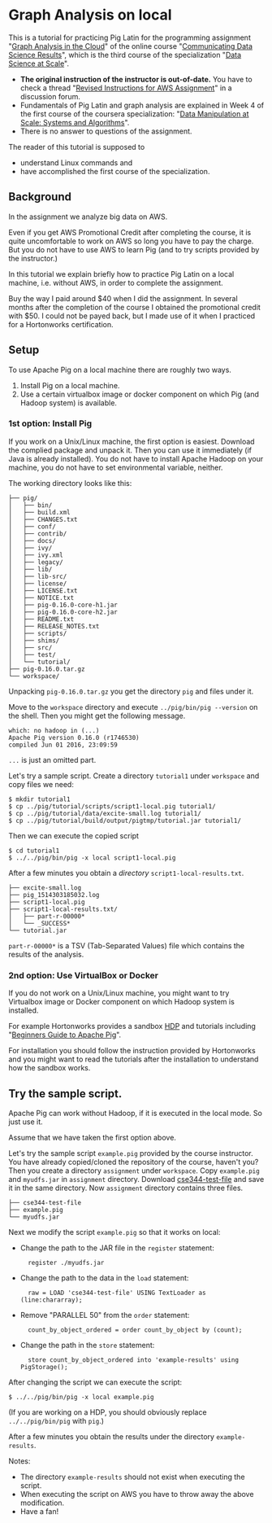 # Graph Analysis on local 

This is a tutorial for practicing Pig Latin for the programming assignment 
"[Graph Analysis in the Cloud](https://github.com/uwescience/datasci_course_materials/blob/master/assignment4/assignment4.md)"
of the online course 
"[Communicating Data Science Results](https://www.coursera.org/learn/data-results/)",
which is the third course of the specialization 
"[Data Science at Scale](https://www.coursera.org/specializations/data-science)". 

- **The original instruction of the instructor is out-of-date.**
  You have to check a thread 
  "[Revised Instructions for AWS Assignment](https://www.coursera.org/learn/data-results/discussions/weeks/3/threads/BKIe94xzEea29BIY1fPlKQ)"
  in a discussion forum.
- Fundamentals of Pig Latin and graph analysis are explained in Week 4 of 
  the first course of the coursera specialization:
  "[Data Manipulation at Scale: Systems and Algorithms](https://www.coursera.org/learn/data-manipulation/)".
- There is no answer to questions of the assignment. 

The reader of this tutorial is supposed to 

- understand Linux commands and 
- have accomplished the first course of the specialization.

## Background 

In the assignment we analyze big data on AWS.

Even if you get AWS Promotional Credit after completing the course, it is
quite uncomfortable to work on AWS so long you have to pay the charge.
But you do not have to use AWS to learn Pig (and to try scripts provided
by the instructor.)

In this tutorial we explain briefly how to practice Pig Latin on a local
machine, i.e. without AWS, in order to complete the assignment.

Buy the way I paid around $40 when I did the assignment. In several months 
after the completion of the course I obtained the promotional credit with 
$50. I could not be payed back, but I made use of it when I practiced for 
a Hortonworks certification.

## Setup 

To use Apache Pig on a local machine there are roughly two ways.

1. Install Pig on a local machine. 
2. Use a certain virtualbox image or docker component on which Pig 
   (and Hadoop system) is available. 

### 1st option: Install Pig 

If you work on a Unix/Linux machine, the first option is easiest. 
Download the complied package and unpack it. Then you can use it 
immediately (if Java is already installed). You do not have to 
install Apache Hadoop on your machine, you do not have to set 
environmental variable, neither.

The working directory looks like this:

	├── pig/
	│   ├── bin/
	│   ├── build.xml
	│   ├── CHANGES.txt
	│   ├── conf/
	│   ├── contrib/
	│   ├── docs/
	│   ├── ivy/
	│   ├── ivy.xml
	│   ├── legacy/
	│   ├── lib/
	│   ├── lib-src/
	│   ├── license/
	│   ├── LICENSE.txt
	│   ├── NOTICE.txt
	│   ├── pig-0.16.0-core-h1.jar
	│   ├── pig-0.16.0-core-h2.jar
	│   ├── README.txt
	│   ├── RELEASE_NOTES.txt
	│   ├── scripts/
	│   ├── shims/
	│   ├── src/
	│   ├── test/
	│   └── tutorial/
	├── pig-0.16.0.tar.gz
	└── workspace/

Unpacking `pig-0.16.0.tar.gz` you get the directory `pig` and files under
it.

Move to the `workspace` directory and execute `../pig/bin/pig --version` 
on the shell. Then you might get the following message. 

	which: no hadoop in (...)
	Apache Pig version 0.16.0 (r1746530) 
	compiled Jun 01 2016, 23:09:59

`...` is just an omitted part. 

Let's try a sample script. Create a directory `tutorial1` under `workspace`
and copy files we need:

	$ mkdir tutorial1 
	$ cp ../pig/tutorial/scripts/script1-local.pig tutorial1/
	$ cp ../pig/tutorial/data/excite-small.log tutorial1/
	$ cp ../pig/tutorial/build/output/pigtmp/tutorial.jar tutorial1/

Then we can execute the copied script 

	$ cd tutorial1 
	$ ../../pig/bin/pig -x local script1-local.pig 

After a few minutes you obtain a *directory* `script1-local-results.txt`.

	├── excite-small.log
	├── pig_1514303185032.log
	├── script1-local.pig
	├── script1-local-results.txt/
	│   ├── part-r-00000*
	│   └── _SUCCESS*
	└── tutorial.jar

`part-r-00000*` is a TSV (Tab-Separated Values) file which contains 
the results of the analysis.

### 2nd option: Use VirtualBox or Docker

If you do not work on a Unix/Linux machine, you might want to try 
Virtualbox image or Docker component on which Hadoop system is installed.

For example Hortonworks provides a sandbox 
[HDP](https://hortonworks.com/downloads/) and tutorials including
"[Beginners Guide to Apache Pig](https://hortonworks.com/tutorial/beginners-guide-to-apache-pig/)".

For installation you should follow the instruction provided by Hortonworks
and you might want to read the tutorials after the installation to 
understand how the sandbox works.

## Try the sample script. 

Apache Pig can work without Hadoop, if it is executed in the local mode.
So just use it.

Assume that we have taken the first option above. 

Let's try the sample script `example.pig` provided by the course instructor.
You have already copied/cloned the repository of the course, haven't you? 
Then you create a directory `assignment` under `workspace`. Copy 
`example.pig` and `myudfs.jar` in `assignment` directory. Download 
[cse344-test-file](http://uw-cse-344-oregon.aws.amazon.com.s3.amazonaws.com/cse344-test-file)
and save it in the same directory. Now `assignment` directory contains 
three files.

	├── cse344-test-file
	├── example.pig
	└── myudfs.jar

Next we modify the script `example.pig` so that it works on local:

- Change the path to the JAR file in the `register` statement:

    	register ./myudfs.jar

- Change the path to the data in the `load` statement:

	    raw = LOAD 'cse344-test-file' USING TextLoader as (line:chararray);

- Remove "PARALLEL 50" from the `order` statement: 

	    count_by_object_ordered = order count_by_object by (count);

- Change the path in the `store` statement: 

    	store count_by_object_ordered into 'example-results' using PigStorage();

After changing the script we can execute the script:

	$ ../../pig/bin/pig -x local example.pig
	
(If you are working on a HDP, you should obviously replace 
`../../pig/bin/pig` with `pig`.)

After a few minutes you obtain the results under the directory 
`example-results`. 

Notes: 

- The directory `example-results` should not exist when executing the
  script. 
- When executing the script on AWS you have to throw away the above 
  modification. 
- Have a fan!
